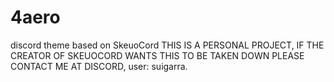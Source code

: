 # 4aero
discord theme based on SkeuoCord
THIS IS A PERSONAL PROJECT, IF THE CREATOR OF SKEUOCORD WANTS THIS TO BE TAKEN DOWN PLEASE CONTACT ME AT DISCORD, user: suigarra.
